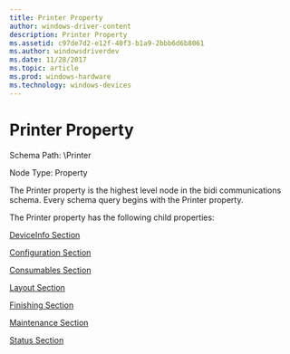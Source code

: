 ```yaml
---
title: Printer Property
author: windows-driver-content
description: Printer Property
ms.assetid: c97de7d2-e12f-40f3-b1a9-2bbb6d6b8061
ms.author: windowsdriverdev
ms.date: 11/28/2017
ms.topic: article
ms.prod: windows-hardware
ms.technology: windows-devices
---
```


# Printer Property


Schema Path: \\Printer

Node Type: Property

The Printer property is the highest level node in the bidi communications schema. Every schema query begins with the Printer property.

The Printer property has the following child properties:

[DeviceInfo Section](deviceinfo-section.md)

[Configuration Section](configuration-section.md)

[Consumables Section](consumables-section.md)

[Layout Section](layout-section.md)

[Finishing Section](finishing-section.md)

[Maintenance Section](maintenance-section.md)

[Status Section](status-section.md)

 

 




